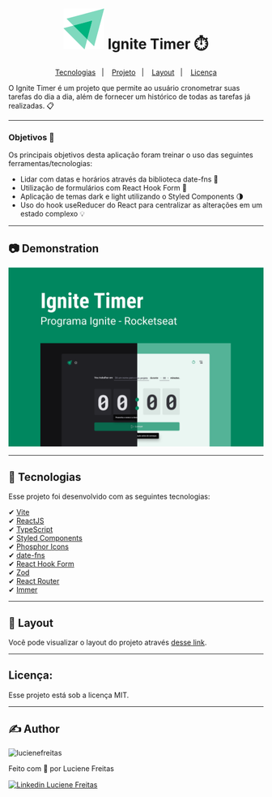 <h1 align="center">
    <img alt="Logo Ignite" title="Logo Ignite" src="./.github/img/logo-ignite.svg" />
    Ignite Timer ⏱️
</h1>

<p align="center">
  <a href="#-tecnologias">Tecnologias</a>&nbsp;&nbsp;&nbsp;|&nbsp;&nbsp;&nbsp;
  <a href="#-projeto">Projeto</a>&nbsp;&nbsp;&nbsp;|&nbsp;&nbsp;&nbsp;
  <a href="#-layout">Layout</a>&nbsp;&nbsp;&nbsp;|&nbsp;&nbsp;&nbsp;
  <a href="#memo-licença">Licença</a>
</p>

<p>
O Ignite Timer é um projeto que permite ao usuário cronometrar suas tarefas do dia a dia, além de fornecer um histórico de todas as tarefas já realizadas. 📋
</p>

---

<h3>
Objetivos 🎯
</h3>

<p>
Os principais objetivos desta aplicação foram treinar o uso das seguintes ferramentas/tecnologias:

<ul>
<li>Lidar com datas e horários através da biblioteca date-fns 📅</li>
<li>Utilização de formulários com React Hook Form 📝</li>
<li>Aplicação de temas dark e light utilizando o Styled Components 🌗</li>
<li>Uso do hook useReducer do React para centralizar as alterações em um estado complexo 💡</li>
</ul>
</p>

---

## 📷 Demonstration
<p align="center">
    <img alt="Capa do projeto" title="Capa do projeto" src="./.github/img/cover.png" />
</p>

---

## 🚀 Tecnologias

Esse projeto foi desenvolvido com as seguintes tecnologias:

✔ [Vite](https://vitejs.dev/)
<br/>
✔ [ReactJS](https://reactjs.org/)
<br/>
✔ [TypeScript](https://www.typescriptlang.org/)
<br/>
✔ [Styled Components](https://styled-components.com/docs)
<br/>
✔ [Phosphor Icons](https://phosphoricons.com/)
<br/>
✔ [date-fns](https://date-fns.org/docs/Getting-Started)
<br/>
✔ [React Hook Form](https://react-hook-form.com/)
<br/>
✔ [Zod](https://github.com/colinhacks/zod)
<br/>
✔ [React Router](https://reactrouter.com/en/v6.3.0/getting-started/overview)
<br/>
✔ [Immer](https://github.com/immerjs/immer)
<br/>


---

## 🎨 Layout

Você pode visualizar o layout do projeto através [desse link](https://www.figma.com/file/nCeslCY32mG7newtwTpuks/Ignite-Timer-(Community)?node-id=11%3A599).


---

## Licença:

Esse projeto está sob a licença MIT.


---


## ✍ Author

<img alt="lucienefreitas" title="LucieneFreitas" src="https://github.com/LucieneFreitas.png" width="100">
<p>
    Feito com 💜 por Luciene Freitas
</p>
<p align="left">
    <a href="https://www.linkedin.com/in/luciene-freitas-0a11b941/" target="_blank">
        <img align="center" src="https://img.shields.io/badge/LinkedIn-%230077B5?style=for-the-badge&logo=linkedin&logoColor=white" alt="Linkedin Luciene Freitas" />
    </a>
    
</p>
